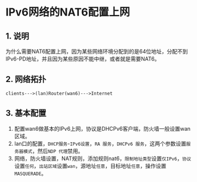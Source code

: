 # IPv6网络的NAT6配置上网

## 1. 说明
为什么需要NAT6配置上网，因为某些网络环境分配到的是64位地址，分配不到IPv6-PD地址，并且因为某些原因不能中继，或者就是需要NAT6。

## 2. 网络拓扑
```
clients--->(lan)Router(wan6)--->Internet
```

## 3. 基本配置
1. 配置wan6做基本的IPv6上网，协议是DHCPv6客户端，防火墙一般设置wan区域。
2. lan口的配置，`DHCP服务`-`IPv6设置`，`RA 服务`，`DHCPv6 服务`，这两个参数设置`服务器模式`，然后`NDP 代理`禁用。
3. 网络，防火墙设置，NAT规则，添加规则nat6，`限制地址类型`设置`仅IPv6`，`协议`设置`任何`，`出站区域`设置`wan`，源地址`任意`，目标地址`任意`，操作设置`MASQUERADE`。
